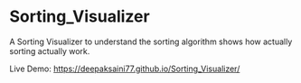 # Sorting_Visualizer
A Sorting Visualizer to understand the sorting algorithm shows how actually sorting actually work.


Live Demo: https://deepaksaini77.github.io/Sorting_Visualizer/
